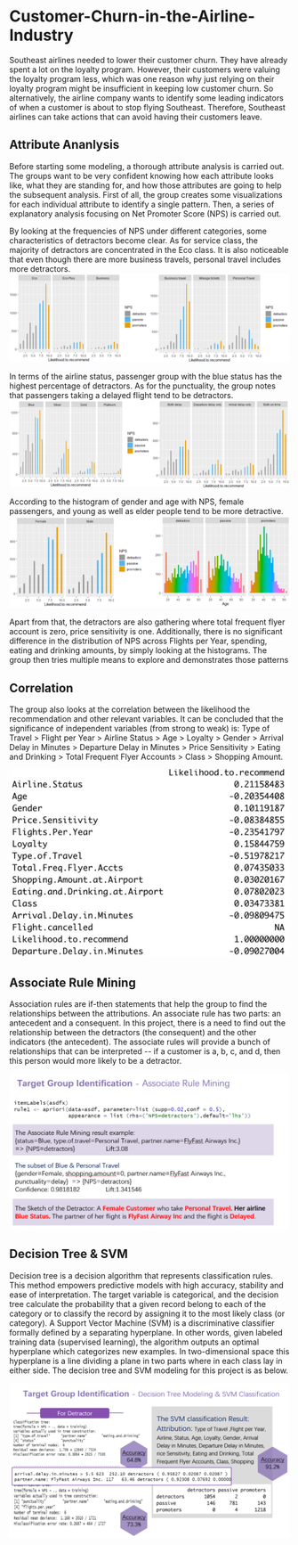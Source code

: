 # Customer-Churn-in-the-Airline-Industry
Southeast airlines needed to lower their customer churn. They have already spent a lot on the loyalty program. However, their customers were valuing the loyalty program less, which was one reason why just relying on their loyalty program might be insufficient in keeping low customer churn. So alternatively, the airline company wants to identify some leading indicators of when a customer is about to stop flying Southeast. Therefore, Southeast airlines can take actions that can avoid having their customers leave.

## Attribute Ananlysis
Before starting some modeling, a thorough attribute analysis is carried out. The groups want to be very confident knowing how each attribute looks like, what they are standing for, and how those attributes are going to help the subsequent analysis. 
First of all, the group creates some visualizations for each individual attribute to identify a single pattern. Then, a series of explanatory analysis focusing on Net Promoter Score (NPS) is carried out.

By looking at the frequencies of NPS under different categories, some characteristics of detractors become clear. As for service class, the majority of detractors are concentrated in the Eco class. It is also noticeable that even though there are more business travels, personal travel includes more detractors. 
![plot](https://github.com/JKYang01/Customer-Churn-in-the-Airline-Industry/blob/main/data%20visualization/%E5%9B%BE%E7%89%871.png)

In terms of the airline status, passenger group with the blue status has the highest percentage of detractors. As for the punctuality, the group notes that passengers taking a delayed flight tend to be detractors. 
![plot](https://github.com/JKYang01/Customer-Churn-in-the-Airline-Industry/blob/main/data%20visualization/%E5%9B%BE%E7%89%872.png)

According to the histogram of gender and age with NPS, female passengers, and young as well as elder people tend to be more detractive.
![plot](https://github.com/JKYang01/Customer-Churn-in-the-Airline-Industry/blob/main/data%20visualization/%E5%9B%BE%E7%89%873.png)

Apart from that, the detractors are also gathering where total frequent flyer account is zero, price sensitivity is one. Additionally, there is no significant difference in the distribution of NPS across Flights per Year, spending, eating and drinking amounts, by simply looking at the histograms. The group then tries multiple means to explore and demonstrates those patterns

## Correlation
The group also looks at the correlation between the likelihood the recommendation and other relevant variables. It can be concluded that the significance of independent variables (from strong to weak) is: Type of Travel > Flight per Year > Airline Status > Age > Loyalty > Gender > Arrival Delay in Minutes > Departure Delay in Minutes > Price Sensitivity > Eating and Drinking > Total Frequent Flyer Accounts > Class > Shopping Amount.

![plot](https://github.com/JKYang01/Customer-Churn-in-the-Airline-Industry/blob/main/data%20visualization/correlation.jpg)

## Associate Rule Mining
Association rules are if-then statements that help the group to find the relationships between the attributions. An associate rule has two parts: an antecedent and a consequent. In this project, there is a need to find out the relationship between the detractors (the consequent) and the other indicators (the antecedent). The associate rules will provide a bunch of relationships that can be interpreted -- if a customer is a, b, c, and d, then this person would more likely to be a detractor.

![plot](https://github.com/JKYang01/Customer-Churn-in-the-Airline-Industry/blob/main/data%20visualization/associate%20rule%20mining.png)

## Decision Tree & SVM 
Decision tree is a decision algorithm that represents classification rules. This method empowers predictive models with high accuracy, stability and ease of interpretation. The target variable is categorical, and the decision tree calculate the probability that a given record belong to each of the category or to classify the record by assigning it to the most likely class (or category).  A Support Vector Machine (SVM) is a discriminative classifier formally defined by a separating hyperplane. In other words, given labeled training data (supervised learning), the algorithm outputs an optimal hyperplane which categorizes new examples. In two-dimensional space this hyperplane is a line dividing a plane in two parts where in each class lay in either side. 
The decision tree and SVM modeling for this project is as below. 

![plot](https://github.com/JKYang01/Customer-Churn-in-the-Airline-Industry/blob/main/data%20visualization/Decission%20Tree%20and%20SVM.png)
